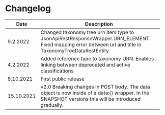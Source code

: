 Changelog
===

| Date | Description                                                                                                                                         |
|---|-----------------------------------------------------------------------------------------------------------------------------------------------------|
| 9.2.2022 | Changed taxonomy tree urn item type to JsonApiRestResponseWrapper.URN_ELEMENT. Fixed mapping error between url and title in TaxonomyTreeDataRestEntity  |
| 4.2.2022 | Added reference type to taxonomy URN. Enables linking between deprecated and active classifications                                                 |
| 8.10.2021 | First public release                                                                                                                                | 
| 15.10.2021 | v2.0 Breaking changes in POST body. The data object is now inside of a data:{} wrapper. In the SNAPSHOT versions this will be introduced gradually. 
